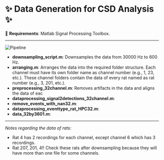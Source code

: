 # :sparkles: Data Generation for CSD Analysis :sparkles:
:pushpin: **Requirements**: Matlab Signal Processing Toolbox.

------------------------------------

![Pipeline](https://github.com/pelinozsezer/CBD/blob/main/Acute/Current-Source-Density-Analysis-(CSD)/data-processing-32-channels/pipeline.png)

- **downsampling_script.m**: Downsamples the data from 30000 Hz to 600 Hz.
- **arranging.m**: Arranges the data into the required folder structure. Each channel must have its own folder name as channel number (e.g., 1, 23, etc.). These channel folders contain the data of every rat named as rat number (e.g., 3, 201, etc.).
- **preprocessing_32channel.m**: Removes artifacts in the data and aligns the data of eac
- **dataprocessing_signal2detections_32channel.m**:
- **remove_events_with_nan32.m**:
- **dataprocessing_eventtype_rat_HPC32.m**:
- **data_32by3601.m**:

------------------------------------
*Notes regarding the data of rats:* 
- Rat 4 has 2 recordings for each channel, except channel 6 which has 3 recordings.
- Rat 207, 201, 4!! Check these rats after downsampling because they will have more than one file for some channels.
